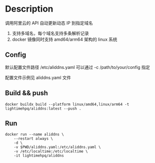 # Description

调用阿里云的 API 自动更新动态 IP 到指定域名

1. 支持多域名，每个域名支持多条解析记录
2. docker 镜像同时支持 amd64/arm64 架构的 linux 系统


## Config
默认配置文件路径 /etc/aliddns.yaml
可以通过 -c /path/to/your/config 指定

配置文件示例见 aliddns.yaml 文件
 

## Build && push
```
docker buildx build --platform linux/amd64,linux/arm64 -t lightimehpq/aliddns:latest --push .
```

## Run
```
docker run --name aliddns \
    --restart always \
    -d \
    -v $PWD/aliddns.yaml:/etc/aliddns.yaml \
    -v /etc/localtime:/etc/localtime \
    -it lightimehpq/aliddns
```